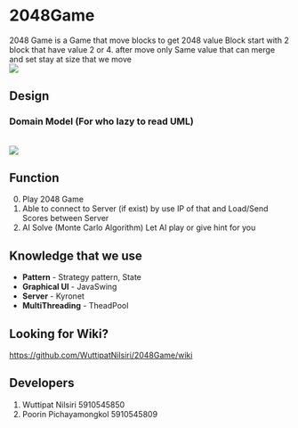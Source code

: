 # 2048Game
2048 Game is a Game that move blocks to get 2048 value Block start with 2 block that have value 2 or 4. after move only Same value that can merge and set stay at size that we move
<br><img src="https://i.imgur.com/KKk47tF.png"><br>

## Design 

### Domain Model (For who lazy to read UML)
<br><img src="https://i.imgur.com/7g7oiWw.png"><br>

## Function 
0. Play 2048 Game
1. Able to connect to Server (if exist) by use IP of that and Load/Send Scores between Server
2. AI Solve (Monte Carlo Algorithm) Let AI play or give hint for you

## Knowledge that we use 
* **Pattern** - Strategy pattern, State
* **Graphical UI** - JavaSwing
* **Server** - Kyronet
* **MultiThreading** - TheadPool

## Looking for Wiki?
https://github.com/WuttipatNilsiri/2048Game/wiki

## Developers 
1. Wuttipat Nilsiri 5910545850
2. Poorin Pichayamongkol 5910545809
